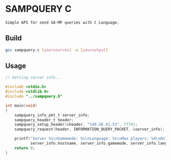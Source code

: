 # SAMPQUERY C
    Simple API for send SA-MP queries with C Language.

## Build
```bash
gcc sampquery.c [yoursources] -o [youroutput]
```
## Usage

```c
// Getting server info...

#include <stdio.h>
#include <stdlib.h>
#include "../sampquery.h"

int main(void)
{
    sampquery_info_pkt_t server_info;
    sampquery_header_t header;
    sampquery_setup_header(&header, "149.56.41.53", 7774);
    sampquery_request(header, INFORMATION_QUERY_PACKET, &server_info);

    printf("Server %s\nGamemode: %s\nLanguage: %s\nMax players: %d\nOnline players: %d\n",
           server_info.hostname, server_info.gamemode, server_info.language, server_info.max_players, server_info.player_count);
    return 0;
}
```
